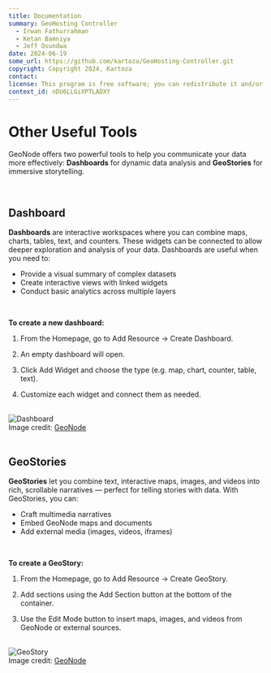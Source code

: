 ```yaml
---
title: Documentation
summary: GeoHosting Controller
  - Irwan Fathurrahman
  - Ketan Bamniya
  - Jeff Osundwa
date: 2024-06-19
some_url: https://github.com/kartoza/GeoHosting-Controller.git
copyright: Copyright 2024, Kartoza
contact:
license: This program is free software; you can redistribute it and/or modify it under the terms of the GNU Affero General Public License as published by the Free Software Foundation; either version 3 of the License, or (at your option) any later version.
context_id: nDU6LLGiXPTLADXY
---
```


# Other Useful Tools

GeoNode offers two powerful tools to help you communicate your data more effectively: **Dashboards** for dynamic data analysis and **GeoStories** for immersive storytelling.

<br>

## Dashboard

**Dashboards** are interactive workspaces where you can combine maps, charts, tables, text, and counters. These widgets can be connected to allow deeper exploration and analysis of your data. Dashboards are useful when you need to:

- Provide a visual summary of complex datasets
- Create interactive views with linked widgets
- Conduct basic analytics across multiple layers

<br>

**To create a new dashboard:**

1. From the <span class="ui-page-label">Homepage</span>, go to <span class="ui-generic-label">Add Resource → Create Dashboard</span>.

2. An empty dashboard will open.

3. Click <span class="ui-generic-label">Add Widget</span> and choose the type (e.g. map, chart, counter, table, text).

4. Customize each widget and connect them as needed.

<br>

<div class="image-with-caption">
  <img src="../../img/geonode-img-35.png" alt="Dashboard">
  <div class="caption">
    Image credit: <a href="https://geonode.org/" target="_blank">GeoNode</a>
  </div>
</div>

<br>

## GeoStories

**GeoStories** let you combine text, interactive maps, images, and videos into rich, scrollable narratives — perfect for telling stories with data. With GeoStories, you can:

- Craft multimedia narratives
- Embed GeoNode maps and documents
- Add external media (images, videos, iframes)

<br>

**To create a GeoStory:**

1. From the <span class="ui-page-label">Homepage</span>, go to <span class="ui-generic-label">Add Resource → Create GeoStory</span>.

2. Add sections using the <span class="ui-generic-label">Add Section</span> button at the bottom of the container.

3. Use the <span class="ui-generic-label">Edit Mode</span> button to insert maps, images, and videos from GeoNode or external sources.

<br>

<div class="image-with-caption">
  <img src="../../img/geonode-img-36.png" alt="GeoStory">
  <div class="caption">
    Image credit: <a href="https://geonode.org/" target="_blank">GeoNode</a>
  </div>
</div>

<br>
